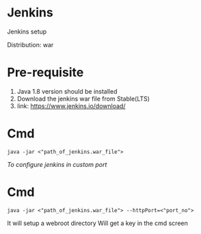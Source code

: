 # Jenkins
Jenkins setup

Distribution: war

# Pre-requisite
1. Java 1.8 version should be installed 
2. Download the jenkins war file from Stable(LTS)
3. link: https://www.jenkins.io/download/

# Cmd
```
java -jar <"path_of_jenkins.war_file">
```
_To configure jenkins in custom port_

# Cmd
```
java -jar <"path_of_jenkins.war_file"> --httpPort=<"port_no">
```

It will setup a webroot directory
Will get a key in the cmd screen
